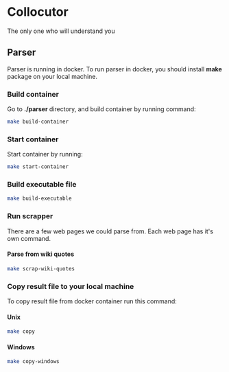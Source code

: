 # Collocutor

The only one who will understand you

## Parser

Parser is running in docker.
To run parser in docker, you should install **make** package on your local machine.

### Build container

Go to **./parser** directory, and build container by running command:

```bash
make build-container
```

### Start container

Start container by running:

```bash
make start-container
```

### Build executable file

```bash
make build-executable
```

### Run scrapper

There are a few web pages we could parse from.
Each web page has it's own command.

#### Parse from wiki quotes

```bash
make scrap-wiki-quotes
```

### Copy result file to your local machine

To copy result file from docker container run this command:

#### Unix

```bash
make copy
```

#### Windows

```bash
make copy-windows
```
